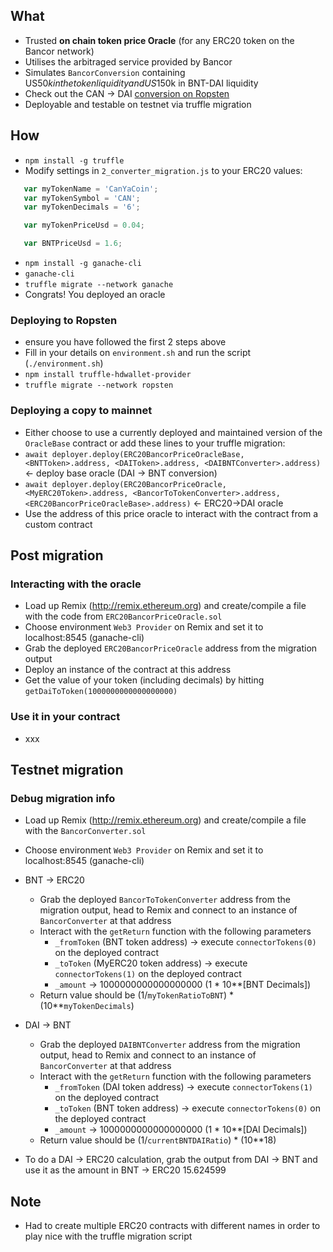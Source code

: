 ## What

 - Trusted __on chain token price Oracle__ (for any ERC20 token on the Bancor network)
 - Utilises the arbitraged service provided by Bancor
 - Simulates `BancorConversion` containing US$50k in the token liquidity and US$150k in BNT-DAI liquidity 
 - Check out the CAN -> DAI [conversion on Ropsten](https://ropsten.etherscan.io/address/0x70210b58094163735e0f8e3f5120e32f9cbc3a81#readContract) 
 - Deployable and testable on testnet via truffle migration 

## How

 - `npm install -g truffle`
 - Modify settings in `2_converter_migration.js` to your ERC20 values:

```javascript
   var myTokenName = 'CanYaCoin';
   var myTokenSymbol = 'CAN';
   var myTokenDecimals = '6';

   var myTokenPriceUsd = 0.04;

   var BNTPriceUsd = 1.6;
```

 - `npm install -g ganache-cli`
 - `ganache-cli`
 - `truffle migrate --network ganache`
 - Congrats! You deployed an oracle

### Deploying to Ropsten
 - ensure you have followed the first 2 steps above
 - Fill in your details on `environment.sh` and run the script (`./environment.sh`)
 - `npm install truffle-hdwallet-provider` 
 - `truffle migrate --network ropsten`

### Deploying a copy to mainnet
 - Either choose to use a currently deployed and maintained version of the `OracleBase` contract or add these lines to your truffle migration:
 - `await deployer.deploy(ERC20BancorPriceOracleBase, <BNTToken>.address, <DAIToken>.address, <DAIBNTConverter>.address)` <- deploy base oracle (DAI -> BNT conversion)
 - `await deployer.deploy(ERC20BancorPriceOracle, <MyERC20Token>.address, <BancorToTokenConverter>.address, <ERC20BancorPriceOracleBase>.address)` <- ERC20->DAI oracle
 - Use the address of this price oracle to interact with the contract from a custom contract

## Post migration

### Interacting with the oracle
 - Load up Remix (http://remix.ethereum.org) and create/compile a file with the code from `ERC20BancorPriceOracle.sol`
 - Choose environment `Web3 Provider` on Remix and set it to localhost:8545 (ganache-cli)
 - Grab the deployed `ERC20BancorPriceOracle` address from the migration output
 - Deploy an instance of the contract at this address
 - Get the value of your token (including decimals) by hitting `getDaiToToken(1000000000000000000)`

### Use it in your contract
 - xxx

## Testnet migration

### Debug migration info
 - Load up Remix (http://remix.ethereum.org) and create/compile a file with the `BancorConverter.sol`
 - Choose environment `Web3 Provider` on Remix and set it to localhost:8545 (ganache-cli)

 - BNT -> ERC20
     - Grab the deployed `BancorToTokenConverter` address from the migration output, head to Remix and connect to an instance of `BancorConverter` at that address 
     - Interact with the `getReturn` function with the following parameters
         - `_fromToken` (BNT token address) -> execute `connectorTokens(0)` on the deployed contract
         - `_toToken` (MyERC20 token address) -> execute `connectorTokens(1)` on the deployed contract
         - `_amount` -> 1000000000000000000 (1 * 10**[BNT Decimals])
     - Return value should be (1/`myTokenRatioToBNT`) * (10**`myTokenDecimals`)
 - DAI -> BNT
     - Grab the deployed `DAIBNTConverter` address from the migration output, head to Remix and connect to an instance of `BancorConverter` at that address 
     - Interact with the `getReturn` function with the following parameters
         - `_fromToken` (DAI token address) -> execute `connectorTokens(1)` on the deployed contract
         - `_toToken` (BNT token address) -> execute `connectorTokens(0)` on the deployed contract
         - `_amount` -> 1000000000000000000 (1 * 10**[DAI Decimals])
     - Return value should be (1/`currentBNTDAIRatio`) * (10**18)
 - To do a DAI -> ERC20 calculation, grab the output from DAI -> BNT and use it as the amount in BNT -> ERC20
 15.624599

## Note
 - Had to create multiple ERC20 contracts with different names in order to play nice with the truffle migration script